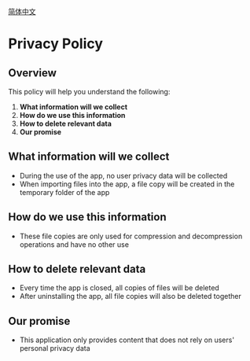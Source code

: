 
[简体中文](/privacy/archiver/?lang=zh)

# Privacy Policy

## Overview

This policy will help you understand the following:
1. **What information will we collect**
2. **How do we use this information**
3. **How to delete relevant data**
4. **Our promise**

## What information will we collect

- During the use of the app, no user privacy data will be collected
- When importing files into the app, a file copy will be created in the temporary folder of the app

## How do we use this information

- These file copies are only used for compression and decompression operations and have no other use

## How to delete relevant data

- Every time the app is closed, all copies of files will be deleted
- After uninstalling the app, all file copies will also be deleted together

## Our promise

- This application only provides content that does not rely on users' personal privacy data